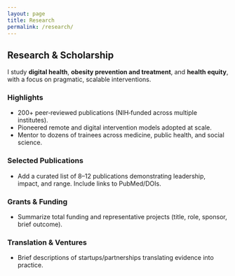 ```yaml
---
layout: page
title: Research
permalink: /research/
---
```


## Research & Scholarship

I study **digital health**, **obesity prevention and treatment**, and **health equity**, with a focus on pragmatic, scalable interventions.

### Highlights
- 200+ peer‑reviewed publications (NIH‑funded across multiple institutes).  
- Pioneered remote and digital intervention models adopted at scale.  
- Mentor to dozens of trainees across medicine, public health, and social science.

### Selected Publications
- Add a curated list of 8–12 publications demonstrating leadership, impact, and range. Include links to PubMed/DOIs.

### Grants & Funding
- Summarize total funding and representative projects (title, role, sponsor, brief outcome).

### Translation & Ventures
- Brief descriptions of startups/partnerships translating evidence into practice.
